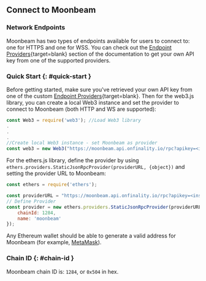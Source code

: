 ## Connect to Moonbeam

### Network Endpoints

Moonbeam has two types of endpoints available for users to connect to: one for HTTPS and one for WSS. You can check out the [Endpoint Providers](/builders/get-started/endpoints/){target=blank} section of the documentation to get your own API key from one of the supported providers.

### Quick Start {: #quick-start } 

Before getting started, make sure you've retrieved your own API key from one of the custom [Endpoint Providers](/builders/get-started/endpoints/){target=blank}. Then for the web3.js library, you can create a local Web3 instance and set the provider to connect to Moonbeam (both HTTP and WS are supported):

```js
const Web3 = require('web3'); //Load Web3 library
.
.
.
//Create local Web3 instance - set Moonbeam as provider
const web3 = new Web3("https://moonbeam.api.onfinality.io/rpc?apikey=<insert-api-key>"); 
```

For the ethers.js library, define the provider by using `ethers.providers.StaticJsonRpcProvider(providerURL, {object})` and setting the provider URL to Moonbeam:

```js
const ethers = require('ethers');

const providerURL = "https://moonbeam.api.onfinality.io/rpc?apikey=<insert-api-key>";
// Define Provider
const provider = new ethers.providers.StaticJsonRpcProvider(providerURL, {
    chainId: 1284,
    name: 'moonbeam'
});
```

Any Ethereum wallet should be able to generate a valid address for Moonbeam (for example, [MetaMask](https://metamask.io/)).

### Chain ID {: #chain-id } 

Moonbeam chain ID is: `1284`, or `0x504` in hex.
